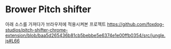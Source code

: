 # Brower Pitch shifter

아래 소스를 가져다가 브라우저에 적용시켜본 프로젝트
https://github.com/foxdog-studios/pitch-shifter-chrome-extension/blob/baa5d265436b81cb5bebbe5e6374e1e00ffb0354/src/jungle.js#L66
